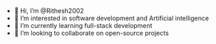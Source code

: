 - 👋 Hi, I’m @Rithesh2002
- 👀 I’m interested in software development and Artificial intelligence
- 🌱 I’m currently learning full-stack development
- 💞️ I’m looking to collaborate on open-source projects


<!---
Rithesh2002/Rithesh2002 is a ✨ special ✨ repository because its `README.md` (this file) appears on your GitHub profile.
You can click the Preview link to take a look at your changes.
--->

